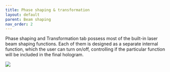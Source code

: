 ```yaml
---
title: Phase shaping & transformation
layout: default
parent: Beam shaping
nav_order: 2
---
```


Phase shaping and Transformation tab possess most of the built-in laser beam shaping functions. 
Each of them is designed as a separate internal function, which the user can turn on/off, controlling 
if the particular function will be included in the final hologram. 

![](/lbsa/assets/images/Phase_shaping_and_transformation.png)
 


